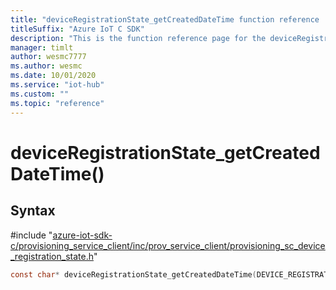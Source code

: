 ```yaml
---                             
title: "deviceRegistrationState_getCreatedDateTime function reference | Microsoft Docs" 
titleSuffix: "Azure IoT C SDK"            
description: "This is the function reference page for the deviceRegistrationState_getCreatedDateTime() function in the Azure IoT C SDK. This SDK is used with Azure IoT Hub and Azure IoT Hub Device Provisioning Service"            
manager: timlt                 
author: wesmc7777              
ms.author: wesmc               
ms.date: 10/01/2020                    
ms.service: "iot-hub"             
ms.custom: ""                
ms.topic: "reference"        
---                            
```


# deviceRegistrationState_getCreatedDateTime()

## Syntax

\#include "[azure-iot-sdk-c/provisioning_service_client/inc/prov_service_client/provisioning_sc_device_registration_state.h](../provisioning-sc-device-registration-state-h.md)"  
```C
const char* deviceRegistrationState_getCreatedDateTime(DEVICE_REGISTRATION_STATE_HANDLE  drs);
```

